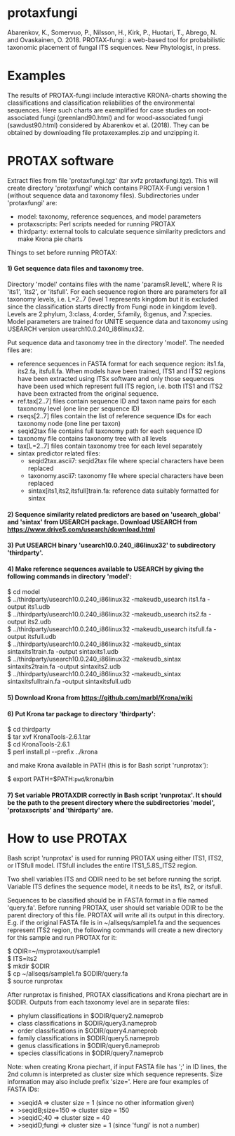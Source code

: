 # protaxfungi

Abarenkov, K., Somervuo, P., Nilsson, H., Kirk, P., Huotari, T., Abrego, N. and Ovaskainen, O. 2018. PROTAX-fungi: a web-based tool for probabilistic taxonomic placement of fungal ITS sequences. New Phytologist, in press.

# Examples

The results of PROTAX-fungi include interactive KRONA-charts showing the classifications and classification reliabilities of the environmental sequences. Here such charts are exemplified for case studies on root-associated fungi (greenland90.html) and for wood-associated fungi (sawdust90.html) considered by Abarenkov et al. (2018). They can be obtained by downloading file protaxexamples.zip and unzipping it.

# PROTAX software

Extract files from file 'protaxfungi.tgz' (tar xvfz protaxfungi.tgz). This will create directory 'protaxfungi' which contains PROTAX-Fungi version 1 (without sequence data and taxonomy files). Subdirectories under 'protaxfungi' are:

- model: taxonomy, reference sequences, and model parameters
- protaxscripts: Perl scripts needed for running PROTAX
- thirdparty: external tools to calculate sequence similarity predictors and make Krona pie charts

Things to set before running PROTAX:

#### 1) Get sequence data files and taxonomy tree. 

Directory 'model' contains files with the name 'paramsR.levelL', where R is 'its1', 'its2', or 'itsfull'. For each sequence region there are parameters for all taxonomy levels, i.e. L=2..7 (level 1 represents kingdom but it is excluded since the classification starts directly from Fungi node in kingdom level). Levels are 2:phylum, 3:class, 4:order, 5:family, 6:genus, and 7:species. Model parameters are trained for UNITE sequence data and taxonomy using USEARCH version usearch10.0.240_i86linux32.

Put sequence data and taxonomy tree in the directory 'model'. The needed files are:
- reference sequences in FASTA format for each sequence region: its1.fa, its2.fa, itsfull.fa. When models have been trained, ITS1 and ITS2 regions have been extracted using ITSx software and only those sequences have been used which represent full ITS region, i.e. both ITS1 and ITS2 have been extracted from the original sequence.
- ref.tax[2..7] files contain sequence ID and taxon name pairs for each taxonomy level (one line per sequence ID)
- rseqs[2..7] files contain the list of reference sequence IDs for each taxonomy node (one line per taxon)
- seqid2tax file contains full taxonomy path for each sequence ID
- taxonomy file contains taxonomy tree with all levels
- tax[L=2..7] files contain taxonomy tree for each level separately
- sintax predictor related files:
  - seqid2tax.ascii7: seqid2tax file where special characters have been replaced
  - taxonomy.ascii7: taxonomy file where special characters have been replaced
  - sintax[its1,its2,itsfull]train.fa: reference data suitably formatted for sintax

#### 2) Sequence similarity related predictors are based on 'usearch_global' and 'sintax' from USEARCH package. Download USEARCH from https://www.drive5.com/usearch/download.html

#### 3) Put USEARCH binary 'usearch10.0.240_i86linux32' to subdirectory 'thirdparty'. 
#### 4) Make reference sequences available to USEARCH by giving the following commands in directory 'model':

$ cd model  
$ ../thirdparty/usearch10.0.240_i86linux32 -makeudb_usearch its1.fa -output its1.udb  
$ ../thirdparty/usearch10.0.240_i86linux32 -makeudb_usearch its2.fa -output its2.udb  
$ ../thirdparty/usearch10.0.240_i86linux32 -makeudb_usearch itsfull.fa -output itsfull.udb  
$ ../thirdparty/usearch10.0.240_i86linux32 -makeudb_sintax sintaxits1train.fa -output sintaxits1.udb  
$ ../thirdparty/usearch10.0.240_i86linux32 -makeudb_sintax sintaxits2train.fa -output sintaxits2.udb  
$ ../thirdparty/usearch10.0.240_i86linux32 -makeudb_sintax sintaxitsfulltrain.fa -output sintaxitsfull.udb  

#### 5) Download Krona from https://github.com/marbl/Krona/wiki 
#### 6) Put Krona tar package to directory 'thirdparty':

$ cd thirdparty  
$ tar xvf KronaTools-2.6.1.tar  
$ cd KronaTools-2.6.1  
$ perl install.pl --prefix ../krona  

and make Krona available in PATH (this is for Bash script 'runprotax'):

$ export PATH=$PATH:`pwd`/krona/bin

#### 7) Set variable PROTAXDIR correctly in Bash script 'runprotax'. It should be the path to the present directory where the subdirectories 'model', 'protaxscripts' and 'thirdparty' are.

# How to use PROTAX 

Bash script 'runprotax' is used for running PROTAX using either ITS1, ITS2, or ITSfull model. ITSfull includes the entire ITS1_5.8S_ITS2 region. 

Two shell variables ITS and ODIR need to be set before running the script. Variable ITS defines the sequence model, it needs to be its1, its2, or itsfull.

Sequences to be classified should be in FASTA format in a file named 'query.fa'. Before running PROTAX, user should set variable ODIR to be the parent directory of this file. PROTAX will write all its output in this directory. E.g. if the original FASTA file is in ~/allseqs/sample1.fa and the sequences represent ITS2 region, the following commands will create a new directory for this sample and run PROTAX for it:

$ ODIR=~/myprotaxout/sample1  
$ ITS=its2  
$ mkdir $ODIR  
$ cp ~/allseqs/sample1.fa $ODIR/query.fa  
$ source runprotax  

After runprotax is finished, PROTAX classifications and Krona piechart are in $ODIR. Outputs from each taxonomy level are in separate files:

- phylum classifications in $ODIR/query2.nameprob
- class classifications in $ODIR/query3.nameprob
- order classifications in $ODIR/query4.nameprob
- family classifications in $ODIR/query5.nameprob
- genus classifications in $ODIR/query6.nameprob
- species classifications in $ODIR/query7.nameprob

Note: when creating Krona piechart, if input FASTA file has ';' in ID lines, the 2nd column is interpreted as cluster size which sequence represents. Size information may also include prefix 'size='. Here are four examples of FASTA IDs:

- &gt;seqidA              =>   cluster size = 1  (since no other information given)
- &gt;seqidB;size=150     =>   cluster size = 150
- &gt;seqidC;40           =>   cluster size = 40
- &gt;seqidD;fungi        =>   cluster size = 1  (since 'fungi' is not a number)
